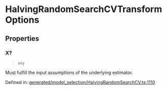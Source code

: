 # HalvingRandomSearchCVTransformOptions

## Properties

### X?

> `any`

Must fulfill the input assumptions of the underlying estimator.

Defined in:  [generated/model\_selection/HalvingRandomSearchCV.ts:1110](https://github.com/transitive-bullshit/scikit-learn-ts/blob/b59c1ff/packages/sklearn/src/generated/model_selection/HalvingRandomSearchCV.ts#L1110)
